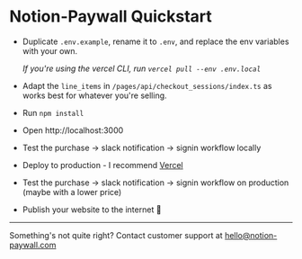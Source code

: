 # Notion-Paywall Quickstart

- Duplicate `.env.example`, rename it to `.env`, and replace the env variables with your own.

  _If you're using the vercel CLI, run `vercel pull --env .env.local`_

- Adapt the `line_items` in `/pages/api/checkout_sessions/index.ts` as works best for whatever you're selling.
- Run `npm install`
- Open http://localhost:3000
- Test the purchase -> slack notification -> signin workflow locally
- Deploy to production - I recommend [Vercel](https://nextjs.org/learn/basics/deploying-nextjs-app/platform-details)
- Test the purchase -> slack notification -> signin workflow on production (maybe with a lower price)
- Publish your website to the internet 🚀

---

Something's not quite right? Contact customer support at hello@notion-paywall.com
